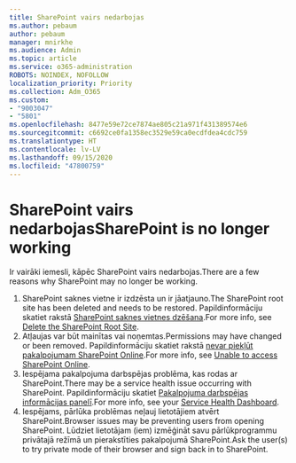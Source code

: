 ```yaml
---
title: SharePoint vairs nedarbojas
ms.author: pebaum
author: pebaum
manager: mnirkhe
ms.audience: Admin
ms.topic: article
ms.service: o365-administration
ROBOTS: NOINDEX, NOFOLLOW
localization_priority: Priority
ms.collection: Adm_O365
ms.custom:
- "9003047"
- "5801"
ms.openlocfilehash: 8477e59e72ce7874ae805c21a971f431389574e6
ms.sourcegitcommit: c6692ce0fa1358ec3529e59ca0ecdfdea4cdc759
ms.translationtype: HT
ms.contentlocale: lv-LV
ms.lasthandoff: 09/15/2020
ms.locfileid: "47800759"
---
```

# <a name="sharepoint-is-no-longer-working"></a><span data-ttu-id="83824-102">SharePoint vairs nedarbojas</span><span class="sxs-lookup"><span data-stu-id="83824-102">SharePoint is no longer working</span></span>

<span data-ttu-id="83824-103">Ir vairāki iemesli, kāpēc SharePoint vairs nedarbojas.</span><span class="sxs-lookup"><span data-stu-id="83824-103">There are a few reasons why SharePoint may no longer be working.</span></span>

1. <span data-ttu-id="83824-104">SharePoint saknes vietne ir izdzēsta un ir jāatjauno.</span><span class="sxs-lookup"><span data-stu-id="83824-104">The SharePoint root site has been deleted and needs to be restored.</span></span> <span data-ttu-id="83824-105">Papildinformāciju skatiet rakstā [SharePoint saknes vietnes dzēšana](https://docs.microsoft.com/sharepoint/troubleshoot/sites/url-that-resides-under-root-site-collection-is-broken).</span><span class="sxs-lookup"><span data-stu-id="83824-105">For more info, see [Delete the SharePoint Root Site](https://docs.microsoft.com/sharepoint/troubleshoot/sites/url-that-resides-under-root-site-collection-is-broken).</span></span>
2. <span data-ttu-id="83824-106">Atļaujas var būt mainītas vai noņemtas.</span><span class="sxs-lookup"><span data-stu-id="83824-106">Permissions may have changed or been removed.</span></span> <span data-ttu-id="83824-107">Papildinformāciju skatiet rakstā [nevar piekļūt pakalpojumam SharePoint Online](https://docs.microsoft.com/sharepoint/troubleshoot/sharing-and-permissions/sharepoint-online-inaccessible).</span><span class="sxs-lookup"><span data-stu-id="83824-107">For more info, see [Unable to access SharePoint Online](https://docs.microsoft.com/sharepoint/troubleshoot/sharing-and-permissions/sharepoint-online-inaccessible).</span></span>
3. <span data-ttu-id="83824-108">Iespējama pakalpojuma darbspējas problēma, kas rodas ar SharePoint.</span><span class="sxs-lookup"><span data-stu-id="83824-108">There may be a service health issue occurring with SharePoint.</span></span> <span data-ttu-id="83824-109">Papildinformāciju skatiet [Pakalpojuma darbspējas informācijas panelī](https://admin.microsoft.com/AdminPortal/Home#/servicehealth).</span><span class="sxs-lookup"><span data-stu-id="83824-109">For more info, see your [Service Health Dashboard](https://admin.microsoft.com/AdminPortal/Home#/servicehealth).</span></span>
4. <span data-ttu-id="83824-110">Iespējams, pārlūka problēmas neļauj lietotājiem atvērt SharePoint.</span><span class="sxs-lookup"><span data-stu-id="83824-110">Browser issues may be preventing users from opening SharePoint.</span></span> <span data-ttu-id="83824-111">Lūdziet lietotājam (iem) izmēģināt savu pārlūkprogrammu privātajā režīmā un pierakstīties pakalpojumā SharePoint.</span><span class="sxs-lookup"><span data-stu-id="83824-111">Ask the user(s) to try private mode of their browser and sign back in to SharePoint.</span></span>
